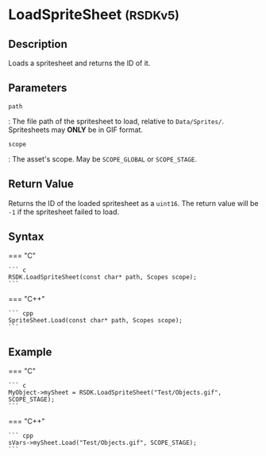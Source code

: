 # LoadSpriteSheet <small>(RSDKv5)</small>

## Description
Loads a spritesheet and returns the ID of it.

## Parameters
`path`

:   The file path of the spritesheet to load, relative to `Data/Sprites/`. Spritesheets may **ONLY** be in GIF format.

`scope`

:   The asset's scope. May be `SCOPE_GLOBAL` or `SCOPE_STAGE`.

## Return Value
Returns the ID of the loaded spritesheet as a `uint16`. The return value will be `-1` if the spritesheet failed to load.

## Syntax
=== "C"

	``` c
	RSDK.LoadSpriteSheet(const char* path, Scopes scope);
	```

=== "C++"

	``` cpp
	SpriteSheet.Load(const char* path, Scopes scope);
	```

## Example
=== "C"

	``` c
	MyObject->mySheet = RSDK.LoadSpriteSheet("Test/Objects.gif", SCOPE_STAGE);
	```

=== "C++"

	``` cpp
	sVars->mySheet.Load("Test/Objects.gif", SCOPE_STAGE);
	```